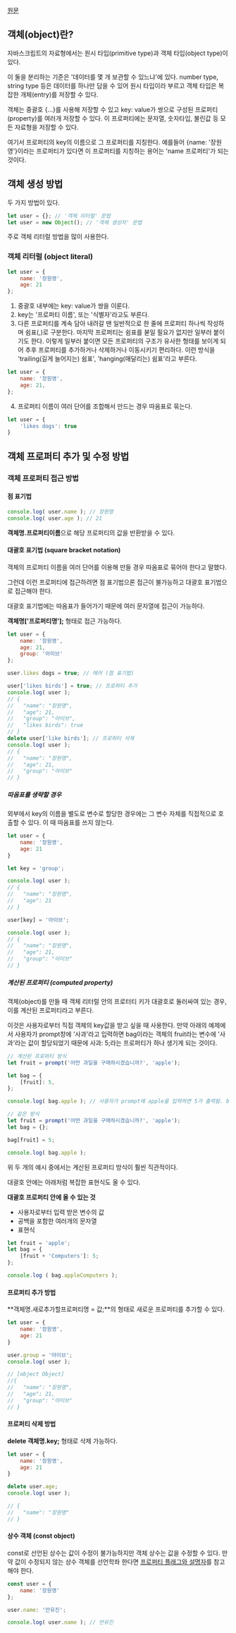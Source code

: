 [원문](https://ko.javascript.info/object)

## 객체(object)란?

자바스크립트의 자료형에서는 원시 타입(primitive type)과 객체 타입(object type)이 있다.


이 둘을 분리하는 기준은 '데이터를 몇 개 보관할 수 있느냐'에 있다. number type, string type 등은 데이터를 하나만 담을 수 있어 원시 타입이라 부르고 객체 타입은 복잡한 개체(entry)를 저장할 수 있다.


객체는 중괄호 {...}를 사용해 저장할 수 있고 key: value가 쌍으로 구성된 프로퍼티(property)를 여러개 저장할 수 있다. 이 프로퍼티에는 문자열, 숫자타입, 불린값 등 모든 자료형을 저장할 수 있다.


여기서 프로퍼티의 key의 이름으로 그 프로퍼티를 지칭한다. 예를들어 {name: '장원영'}이라는 프로퍼티가 있다면 이 프로퍼티를 지칭하는 용어는 'name 프로퍼티'가 되는 것이다.

## 객체 생성 방법

두 가지 방법이 있다.

```javascript
let user = {}; // '객체 리터럴' 문법
let user = new Object(); // '객체 생성자' 문법
```

주로 객체 리터럴 방법을 많이 사용한다.

### 객체 리터럴 (object literal)

```javascript
let user = {
    name: '장원영',
    age: 21
};
```

1. 중괄호 내부에는 key: value가 쌍을 이룬다.
2. key는 '프로퍼티 이름', 또는 '식별자'라고도 부른다.
3. 다른 프로퍼티를 계속 담아 내려갈 땐 일반적으로 한 줄에 프로퍼티 하나씩 작성하며 쉼표(,)로 구분한다. 마지막 프로퍼티는 쉼표를 붇일 필요가 없지만 일부러 붙이기도 한다. 이렇게 일부러 붙이면 모든 프로퍼티의 구조가 유사한 형태를 보이게 되어 추후 프로퍼티를 추가하거나 삭제하거나 이동시키기 편리하다. 이런 방식을 'trailing(길게 늘어지는) 쉼표', 'hanging(매달리는) 쉼표'라고 부른다.

```javascript
let user = {
    name: '장원영',
    age: 21,
};
```

4. 프로퍼티 이름이 여러 단어를 조합해서 만드는 경우 따옴표로 묶는다.

```javascript
let user = {
    'likes dogs': true
}
```

## 객체 프로퍼티 추가 및 수정 방법

### 객체 프로퍼티 접근 방법

#### 점 표기법

```javascript
console.log( user.name ); // 장원영
console.log( user.age ); // 21
```

**객체명.프로퍼티이름**으로 해당 프로퍼티의 값을 반환받을 수 있다.

#### 대괄호 표기법 (square bracket notation)

객체의 프로퍼티 이름을 여러 단어를 이용해 만들 경우 따옴표로 묶어야 한다고 말했다.


그런데 이런 프로퍼티에 접근하려면 점 표기법으론 접근이 불가능하고 대괄호 표기법으로 접근해야 한다.


대괄호 표기법에는 따옴표가 들어가기 때문에 여러 문자열에 접근이 가능하다.


**객체명['프로퍼티명'];** 형태로 접근 가능하다.

```javascript
let user = {
    name: '장원영',
    age: 21,
    group: '아이브'
};

user.likes dogs = true; // 에러 (점 표기법)

user['likes birds'] = true; // 프로퍼티 추가
console.log( user );
// {
//   "name": "장원영",
//   "age": 21,
//   "group": "아이브",
//   "likes birds": true
// }
delete user['like birds']; // 프로퍼티 삭제
console.log( user );
// {
//   "name": "장원영",
//   "age": 21,
//   "group": "아이브"
// }
```

##### 따옴표를 생략할 경우

외부에서 key의 이름을 별도로 변수로 할당한 경우에는 그 변수 자체를 직접적으로 호출할 수 있다. 이 때 따옴표를 쓰지 않는다.

```javascript
let user = {
    name: '장원영',
    age: 21
}

let key = 'group';

console.log( user );
// {
//   "name": "장원영",
//   "age": 21
// }

user[key] = '아이브';

console.log( user );
// {
//   "name": "장원영",
//   "age": 21,
//   "group": "아이브"
// }
```

##### 계산된 프로퍼티 (computed property)

객체(object)를 만들 때 객체 리터럴 안의 프로터티 키가 대괄호로 둘러싸여 있는 경우, 이를 계산된 프로퍼티라고 부른다.


이것은 사용자로부터 직접 객체의 key값을 받고 싶을 때 사용한다. 만약 아래의 예제에서 사용자가 prompt창에 '사과'라고 입력하면 bag이라는 객체의 fruit라는 변수에 '사과'라는 값이 할당되었기 때문에 사과: 5;라는 프로퍼티가 하나 생기게 되는 것이다.


```javascript
// 계산된 프로퍼티 방식
let fruit = prompt('어떤 과일을 구매하시겠습니까?', 'apple');

let bag = {
    [fruit]: 5,
};

console.log( bag.apple ); // 사용자가 prompt에 apple을 입력하면 5가 출력됨. banana로 바꾸면 banana 입력 시 5가 출력됨.

// 같은 방식
let fruit = prompt('어떤 과일을 구매하시겠습니까?', 'apple');
let bag = {};

bag[fruit] = 5;

console.log( bag.apple );
```

위 두 개의 예시 중에서는 계산된 프로퍼티 방식이 훨씬 직관적이다.


대괄호 안에는 아래처럼 복잡한 표현식도 올 수 있다.

**대괄호 프로퍼티 안에 올 수 있는 것**

- 사용자로부터 입력 받은 변수의 값
- 공백을 포함한 여러개의 문자열
- 표현식

```javascript
let fruit = 'apple';
let bag = {
    [fruit + 'Computers']: 5;
};

console.log ( bag.appleComputers );
```

#### 프로퍼티 추가 방법

**객체명.새로추가할프로퍼티명 = 값;**의 형태로 새로운 프로퍼티를 추가할 수 있다.

```javascript
let user = {
    name: '장원영',
    age: 21
}

user.group = '아이브';
console.log( user );

// [object Object] 
//{
//   "name": "장원영",
//   "age": 21,
//   "group": "아이브"
// }
```

#### 프로퍼티 삭제 방법

**delete 객체명.key;** 형태로 삭제 가능하다.

```javascript
let user = {
    name: '장원영',
    age: 21
}

delete user.age;
console.log( user );

// {
//   "name": "장원영"
// }
```

#### 상수 객체 (const object)

const로 선언된 상수는 값이 수정이 불가능하지만 객체 상수는 값을 수정할 수 있다. 만약 값이 수정되지 않는 상수 객체를 선언학좌 한다면 [프로퍼티 플래그와 설명자](https://ko.javascript.info/property-descriptors)를 참고해야 한다.

```javascript
const user = {
    name: '장원영'
};

user.name: '안유진';

console.log( user.name ); // 안유진
```